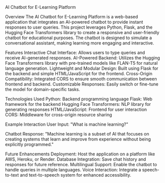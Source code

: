 AI Chatbot for E-Learning Platform

Overview
The AI Chatbot for E-Learning Platform is a web-based application that integrates an AI-powered chatbot to provide instant responses to user queries. This project leverages Python, Flask, and the Hugging Face Transformers library to create a responsive and user-friendly chatbot for educational purposes. The chatbot is designed to simulate a conversational assistant, making learning more engaging and interactive.

Features
Interactive Chat Interface: Allows users to type queries and receive AI-generated responses.
AI-Powered Backend: Utilizes the Hugging Face Transformers library with pre-trained models like FLAN-T5 for natural language generation.
Lightweight and Modular Design: Built using Flask for the backend and simple HTML/JavaScript for the frontend.
Cross-Origin Compatibility: Integrated CORS to ensure smooth communication between frontend and backend.
Customizable Responses: Easily switch or fine-tune the model for domain-specific tasks.

Technologies Used
Python: Backend programming language
Flask: Web framework for the backend
Hugging Face Transformers: NLP library for generating responses
HTML/JavaScript: Frontend for user interaction
CORS: Middleware for cross-origin resource sharing

Example Interaction
User Input:
"What is machine learning?"

Chatbot Response:
"Machine learning is a subset of AI that focuses on creating systems that learn and improve from experience without being explicitly programmed."

Future Enhancements
Deployment: Host the application on a platform like AWS, Heroku, or Render.
Database Integration: Save chat history and responses for future reference.
Multilingual Support: Enable the chatbot to handle queries in multiple languages.
Voice Interaction: Integrate a speech-to-text and text-to-speech system for enhanced accessibility.
